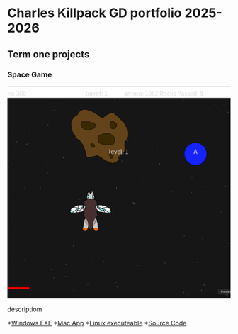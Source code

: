 # Charles Killpack GD portfolio 2025-2026 

## Term one projects

### Space Game

![SpaceGame](https://github.com/charles-K102/port-1b-/blob/main/images/spacegame.png?raw=true)

descriptiom

*[Windows EXE]()
*[Mac App](https://github.com/charles-K102/port-1b-/blob/main/src/Spacegame/macos-aarch64.zip)
*[Linux executeable]()
*[Source Code](https://github.com/charles-K102/port-1b-/tree/main/src/Spacegame/Spacegame)
